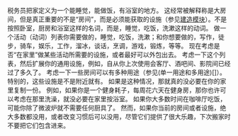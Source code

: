 税务员把家定义为一个能睡觉，能做饭，有浴室的地方。
这经常被解释称是大房间，但是真正重要的不是“房间”，而是必须能获取的设施（参见[建造模块]()）。不是按照卧室，厨房和浴室这样的名词，而是，睡觉，吃饭，洗漱这样的动词。
做一个活动（动词）列表你需要做的，睡觉，吃饭，洗漱；和你想要做的，写作，徒步，骑车，娱乐，工作，溜冰，谈话，烹调，游戏，锻炼，等等。
现在考虑是否“在家里”做某些活动所需要的设施，或者最好可以外包出去。
考虑一下这个列表，然后扩展你的通用设施，例如，自从你上次使用会客厅、酒吧间、影院间已经过了多久了。
考虑一下一些房间可以有多种用途（参见(单一用途和多用途)[]）。
特别的，这些设施是不是附近就有。
如果是这种情况，那就真的没必要在你的家里复制一份。
例如，如果你是一个健身耗子，每周花六天在健身房，那你也许可以考虑在那里洗澡，就没必要在家里按浴室。
如果你大多数时间在咖啡厅吃饭，可能你除了微波炉就不需要任何厨具了。
然而，如果你当前的房间或者设施，绝大多数都没用，或者改变习惯后可以没用，尽管它们提供了很大乐趣，下次搬家时不要把它们包含进来。
